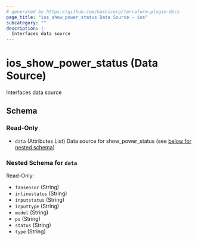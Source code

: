 ```yaml
---
# generated by https://github.com/hashicorp/terraform-plugin-docs
page_title: "ios_show_power_status Data Source - ios"
subcategory: ""
description: |-
  Interfaces data source
---
```


# ios_show_power_status (Data Source)

Interfaces data source



<!-- schema generated by tfplugindocs -->
## Schema

### Read-Only

- `data` (Attributes List) Data source for show_power_status (see [below for nested schema](#nestedatt--data))

<a id="nestedatt--data"></a>
### Nested Schema for `data`

Read-Only:

- `fansensor` (String)
- `inlinestatus` (String)
- `inputstatus` (String)
- `inputtype` (String)
- `model` (String)
- `ps` (String)
- `status` (String)
- `type` (String)

